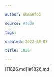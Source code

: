 ```yaml
---

author: ohmanfoo

source: #todo

tags: 

created: 2022-08-07

title: 1826

---
```

[[1826.md]]#1826.md